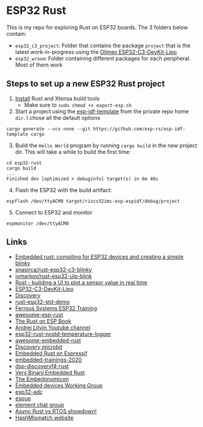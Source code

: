 # ESP32 Rust

This is my repo for exploring Rust on ESP32 boards.  The 3 folders below contain:

- `esp32_c3_project`: Folder that contains the package `project` that is the latest work-in-progress using the [Olimex ESP32-C3-DevKit-Lipo](https://www.olimex.com/Products/IoT/ESP32-C3/ESP32-C3-DevKit-Lipo/open-source-hardware)
- `esp32_wroom`: Folder containing different packages for each peripheral.  Most of them work



## Steps to set up a new ESP32 Rust project
1. [Install](https://github.com/esp-rs/rust-build) Rust and Xtensa build tools
    - Make sure to `sudo chmod +x export-esp.sh`
2. Start a project using the [esp-idf-template](https://github.com/esp-rs/esp-idf-template) from the private repo home `dir`. I chose all the default options
```
cargo generate --vcs none --git https://github.com/esp-rs/esp-idf-template cargo
```
3. Build the `Hello World` program by running `cargo build` in the new project dir. This will take a while to build the first time:
```
cd esp32-rust
cargo build
...
Finished dev [optimized + debuginfo] target(s) in 6m 40s
```
4. Flash the ESP32 with the build artifact:
```
espflash /dev/ttyACM0 target/riscv32imc-esp-espidf/debug/project
```
5. Connect to ESP32 and monitor
```
espmonitor /dev/ttyACM0
```

## Links
- [Embedded rust: compiling for ESP32 devices and creating a simple blinky](https://www.youtube.com/watch?v=Sm413MNQE_A)
- [snasirca/rust-esp32-c3-blinky](https://github.com/snasirca/rust-esp32-c3-blinky)
- [ivmarkov/rust-esp32-ulp-blink](https://github.com/ivmarkov/rust-esp32-ulp-blink)
- [Rust - building a UI to plot a sensor value in real time](https://www.youtube.com/watch?v=zUvHkkkrmIY)
- [ESP32-C3-DevKit-Lipo](https://www.olimex.com/Products/IoT/ESP32-C3/ESP32-C3-DevKit-Lipo/open-source-hardware)
- [Discovery](https://github.com/rust-embedded/discovery)
- [rust-esp32-std-demo](https://github.com/ivmarkov/rust-esp32-std-demo)
- [Ferrous Systems ESP32 Training](https://www.espressif.com/en/news/ESP_RUST_training)
- [awesome-esp-rust](https://github.com/esp-rs/awesome-esp-rust)
- [The Rust on ESP Book](https://esp-rs.github.io/book/introduction.html)
- [Andrei Litvin Youtube channel](https://www.youtube.com/c/AndreiLitvinCa)
- [esp32-rust-nostd-temperature-logger](https://github.com/bjoernQ/esp32-rust-nostd-temperature-logger)
- [awesome-embedded-rust](https://github.com/rust-embedded/awesome-embedded-rust)
- [Discovery microbit](https://docs.rust-embedded.org/discovery/microbit/)
- [Embedded Rust on Espressif](https://espressif-trainings.ferrous-systems.com/)
- [embedded-trainings-2020](https://github.com/ferrous-systems/embedded-trainings-2020)
- [dsp-discoveryf4-rust](https://github.com/jacobrosenthal/dsp-discoveryf4-rust/)
- [Vers Binarii Embedded Rust](https://www.youtube.com/playlist?list=PLP_X41VhYn5X6Wwjnm0bRwI3n2pdaszxU)
- [The Embedonomicon](https://docs.rust-embedded.org/embedonomicon/index.html)
- [Embedded devices Working Group](https://github.com/rust-embedded/wg)
- [esp32-adc](https://github.com/tecywiz121/esp32-adc)
- [espup](https://github.com/esp-rs/espup)
- [element chat group](https://app.element.io/#/room/#esp-rs:matrix.org)
- [Async Rust vs RTOS showdown!](https://tweedegolf.nl/en/blog/65/async-rust-vs-rtos-showdown)
- [HashMismatch website](http://www.hashmismatch.net/libraries/)